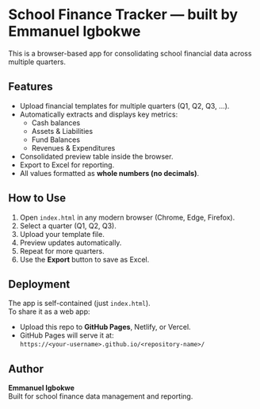 # School Finance Tracker — built by Emmanuel Igbokwe

This is a browser-based app for consolidating school financial data across multiple quarters.

## Features
- Upload financial templates for multiple quarters (Q1, Q2, Q3, …).
- Automatically extracts and displays key metrics:
  - Cash balances
  - Assets & Liabilities
  - Fund Balances
  - Revenues & Expenditures
- Consolidated preview table inside the browser.
- Export to Excel for reporting.
- All values formatted as **whole numbers (no decimals)**.

## How to Use
1. Open `index.html` in any modern browser (Chrome, Edge, Firefox).
2. Select a quarter (Q1, Q2, Q3).
3. Upload your template file.
4. Preview updates automatically.
5. Repeat for more quarters.
6. Use the **Export** button to save as Excel.

## Deployment
The app is self-contained (just `index.html`).  
To share it as a web app:
- Upload this repo to **GitHub Pages**, Netlify, or Vercel.
- GitHub Pages will serve it at:  
  `https://<your-username>.github.io/<repository-name>/`

## Author
**Emmanuel Igbokwe**  
Built for school finance data management and reporting.
